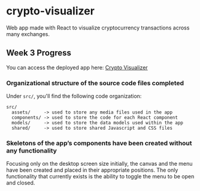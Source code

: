 
# crypto-visualizer

Web app made with React to visualize cryptocurrency transactions across many exchanges.

## Week 3 Progress

You can access the deployed app here: [Crypto Visualizer](https://react-crypto-visualizer.herokuapp.com/)

### Organizational structure of the source code files completed

Under `src/`, you'll find the following code organization:

```
src/
  assets/     -> used to store any media files used in the app
  components/ -> used to store the code for each React component
  models/     -> used to store the data models used within the app
  shared/     -> used to store shared Javascript and CSS files
```

### Skeletons of the app’s components have been created without any functionality

Focusing only on the desktop screen size initially, the canvas and the menu have been created and placed in their appropriate positions. The only functionality that currently exists is the ability to toggle the menu to be open and closed.
